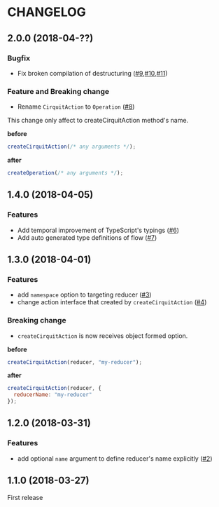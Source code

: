 # CHANGELOG

## 2.0.0 (2018-04-??)

### Bugfix

+ Fix broken compilation of destructuring ([#9](https://github.com/airtoxin/redux-cirquit/pull/9),[#10](https://github.com/airtoxin/redux-cirquit/pull/10),[#11](https://github.com/airtoxin/redux-cirquit/pull/11))

### Feature and Breaking change

+ Rename `CirquitAction` to `Operation` ([#8](https://github.com/airtoxin/redux-cirquit/pull/8))

This change only affect to createCirquitAction method's name.

__before__

```js
createCirquitAction(/* any arguments */);
```

__after__

```js
createOperation(/* any arguments */);
```

## 1.4.0 (2018-04-05)

### Features

+ Add temporal improvement of TypeScript's typings ([#6](https://github.com/airtoxin/redux-cirquit/pull/6))
+ Add auto generated type definitions of flow ([#7](https://github.com/airtoxin/redux-cirquit/pull/7))

## 1.3.0 (2018-04-01)

### Features

+ add `namespace` option to targeting reducer ([#3](https://github.com/airtoxin/redux-cirquit/pull/3))
+ change action interface that created by `createCirquitAction` ([#4](https://github.com/airtoxin/redux-cirquit/pull/4))

### Breaking change

+ `createCirquitAction` is now receives object formed option.

__before__

```js
createCirquitAction(reducer, "my-reducer");
```

__after__

```js
createCirquitAction(reducer, {
  reducerName: "my-reducer"
});
```

## 1.2.0 (2018-03-31)

### Features

+ add optional `name` argument to define reducer's name explicitly ([#2](https://github.com/airtoxin/redux-cirquit/pull/2))

## 1.1.0 (2018-03-27)

First release

